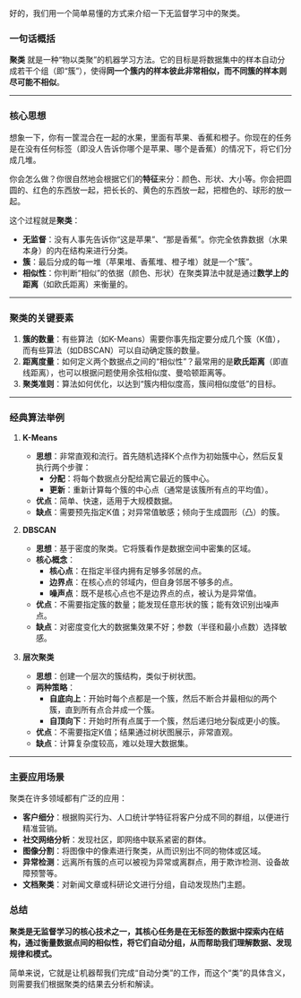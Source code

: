 好的，我们用一个简单易懂的方式来介绍一下无监督学习中的聚类。

### 一句话概括
**聚类** 就是一种“物以类聚”的机器学习方法。它的目标是将数据集中的样本自动分成若干个组（即“簇”），使得**同一个簇内的样本彼此非常相似，而不同簇的样本则尽可能不相似**。

---

### 核心思想

想象一下，你有一筐混合在一起的水果，里面有苹果、香蕉和橙子。你现在的任务是在没有任何标签（即没人告诉你哪个是苹果、哪个是香蕉）的情况下，将它们分成几堆。

你会怎么做？你很自然地会根据它们的**特征**来分：颜色、形状、大小等。你会把圆圆的、红色的东西放一起，把长长的、黄色的东西放一起，把橙色的、球形的放一起。

这个过程就是**聚类**：
*   **无监督**：没有人事先告诉你“这是苹果”、“那是香蕉”。你完全依靠数据（水果本身）的内在结构来进行分类。
*   **簇**：最后分成的每一堆（苹果堆、香蕉堆、橙子堆）就是一个“簇”。
*   **相似性**：你判断“相似”的依据（颜色、形状）在聚类算法中就是通过**数学上的距离**（如欧氏距离）来衡量的。

---

### 聚类的关键要素

1.  **簇的数量**：有些算法（如K-Means）需要你事先指定要分成几个簇（K值），而有些算法（如DBSCAN）可以自动确定簇的数量。
2.  **距离度量**：如何定义两个数据点之间的“相似性”？最常用的是**欧氏距离**（即直线距离），也可以根据问题使用余弦相似度、曼哈顿距离等。
3.  **聚类准则**：算法如何优化，以达到“簇内相似度高，簇间相似度低”的目标。

---

### 经典算法举例

1.  **K-Means**
    *   **思想**：非常直观和流行。首先随机选择K个点作为初始簇中心，然后反复执行两个步骤：
        *   **分配**：将每个数据点分配给离它最近的簇中心。
        *   **更新**：重新计算每个簇的中心点（通常是该簇所有点的平均值）。
    *   **优点**：简单、快速，适用于大规模数据。
    *   **缺点**：需要预先指定K值；对异常值敏感；倾向于生成圆形（凸）的簇。

2.  **DBSCAN**
    *   **思想**：基于密度的聚类。它将簇看作是数据空间中密集的区域。
    *   **核心概念**：
        *   **核心点**：在指定半径内拥有足够多邻居的点。
        *   **边界点**：在核心点的邻域内，但自身邻居不够多的点。
        *   **噪声点**：既不是核心点也不是边界点的点，被认为是异常值。
    *   **优点**：不需要指定簇的数量；能发现任意形状的簇；能有效识别出噪声点。
    *   **缺点**：对密度变化大的数据集效果不好；参数（半径和最小点数）选择敏感。

3.  **层次聚类**
    *   **思想**：创建一个层次的簇结构，类似于树状图。
    *   **两种策略**：
        *   **自底向上**：开始时每个点都是一个簇，然后不断合并最相似的两个簇，直到所有点合并成一个簇。
        *   **自顶向下**：开始时所有点属于一个簇，然后递归地分裂成更小的簇。
    *   **优点**：不需要指定K值；结果通过树状图展示，非常直观。
    *   **缺点**：计算复杂度较高，难以处理大数据集。

---

### 主要应用场景

聚类在许多领域都有广泛的应用：

*   **客户细分**：根据购买行为、人口统计学特征将客户分成不同的群组，以便进行精准营销。
*   **社交网络分析**：发现社区，即网络中联系紧密的群体。
*   **图像分割**：将图像中的像素进行聚类，从而识别出不同的物体或区域。
*   **异常检测**：远离所有簇的点可以被视为异常或离群点，用于欺诈检测、设备故障预警等。
*   **文档聚类**：对新闻文章或科研论文进行分组，自动发现热门主题。

### 总结

**聚类是无监督学习的核心技术之一，其核心任务是在无标签的数据中探索内在结构，通过衡量数据点间的相似性，将它们自动分组，从而帮助我们理解数据、发现规律和模式。**

简单来说，它就是让机器帮我们完成“自动分类”的工作，而这个“类”的具体含义，则需要我们根据聚类的结果去分析和解读。